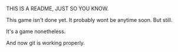 THIS IS A README, JUST SO YOU KNOW.

This game isn't done yet. It probably wont be anytime soon. But still.

It's a game nonetheless.

And now git is working properly.
